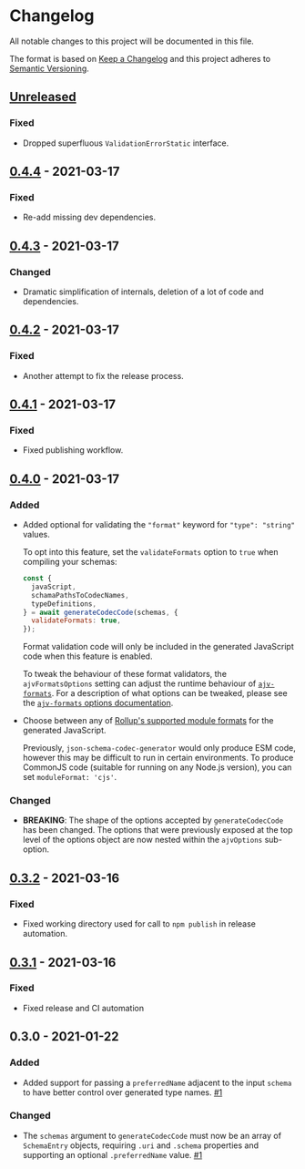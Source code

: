 # Changelog

All notable changes to this project will be documented in this file.

The format is based on [Keep a Changelog](http://keepachangelog.com/en/1.0.0/)
and this project adheres to [Semantic Versioning](http://semver.org/spec/v2.0.0.html).

## [Unreleased]
### Fixed
- Dropped superfluous `ValidationErrorStatic` interface.

## [0.4.4] - 2021-03-17
### Fixed
- Re-add missing dev dependencies.

## [0.4.3] - 2021-03-17
### Changed
- Dramatic simplification of internals, deletion of a lot of code and dependencies.

## [0.4.2] - 2021-03-17
### Fixed
- Another attempt to fix the release process.

## [0.4.1] - 2021-03-17
### Fixed
- Fixed publishing workflow.

## [0.4.0] - 2021-03-17
### Added
- Added optional for validating the `"format"` keyword for `"type": "string"` values.
  
  To opt into this feature, set the `validateFormats` option to `true` when compiling your schemas:
  
  ```js
  const {
    javaScript,
    schamaPathsToCodecNames,
    typeDefinitions,
  } = await generateCodecCode(schemas, {
    validateFormats: true,
  });
  ```
  
  Format validation code will only be included in the generated JavaScript code when this feature is enabled.
  
  To tweak the behaviour of these format validators, the `ajvFormatsOptions` setting can adjust the runtime behaviour of [`ajv-formats`](https://github.com/ajv-validator/ajv-formats). For a description of what options can be tweaked, please see the [`ajv-formats` options documentation](https://github.com/ajv-validator/ajv-formats#options).
- Choose between any of [Rollup's supported module formats](https://rollupjs.org/guide/en/#outputformat) for the generated JavaScript.
  
  Previously, `json-schema-codec-generator` would only produce ESM code, however this may be difficult to run in certain environments. To produce CommonJS code (suitable for running on any Node.js version), you can set `moduleFormat: 'cjs'`.

### Changed
- **BREAKING**: The shape of the options accepted by `generateCodecCode` has been changed. The options that were previously exposed at the top level of the options object are now nested within the `ajvOptions` sub-option.

## [0.3.2] - 2021-03-16
### Fixed
- Fixed working directory used for call to `npm publish` in release automation.

## [0.3.1] - 2021-03-16
### Fixed
- Fixed release and CI automation

## 0.3.0 - 2021-01-22
### Added
- Added support for passing a `preferredName` adjacent to the input `schema` to have better control over generated type names. [#1]

### Changed
- The `schemas` argument to `generateCodecCode` must now be an array of `SchemaEntry` objects, requiring `.uri` and `.schema` properties and supporting an optional `.preferredName` value. [#1]

[#1]: https://github.com/ggoodman/json-schema-codec-generator/issues/1

[Unreleased]: https://github.com/ggoodman/json-schema-codec-generator/compare/v0.4.4...HEAD
[0.4.4]: https://github.com/ggoodman/json-schema-codec-generator/compare/v0.4.3...v0.4.4
[0.4.3]: https://github.com/ggoodman/json-schema-codec-generator/compare/v0.4.2...v0.4.3
[0.4.2]: https://github.com/ggoodman/json-schema-codec-generator/compare/v0.4.1...v0.4.2
[0.4.1]: https://github.com/ggoodman/json-schema-codec-generator/compare/v0.4.0...v0.4.1
[0.4.0]: https://github.com/ggoodman/json-schema-codec-generator/compare/v0.3.2...v0.4.0
[0.3.2]: https://github.com/ggoodman/json-schema-codec-generator/compare/v0.3.1...v0.3.2
[0.3.1]: https://github.com/ggoodman/json-schema-codec-generator/compare/v0.3.0...v0.3.1
